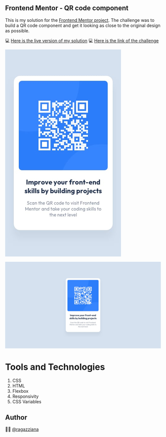 
## Frontend Mentor - QR code component

This is my solution for the [Frontend Mentor project](https://www.frontendmentor.io/solutions/qr-code-challenge-flex-box-and-css-variables-QI7d4CkKpH). The challenge was to build a QR code component and get it looking as close to the original design as possible.

💻 [Here is the live version of my solution](https://ragazziana.github.io/frontendmentor_qrcode/)
💻 [Here is the link of the challenge](https://www.frontendmentor.io/solutions/qr-code-challenge-flex-box-and-css-variables-QI7d4CkKpH)

![This is the Mobile Version](https://github.com/ragazziana/frontendmentor_qrcode/blob/main/design/mobile-design.jpg?raw=true)

![This is the desktop version](https://github.com/ragazziana/frontendmentor_qrcode/blob/main/design/desktop-design.jpg?raw=true)

# Tools and Technologies

1. CSS
2. HTML
3. Flexbox
4. Responsivity
5. CSS Variables

## Author
👩‍💻  [@ragazziana](https://github.com/ragazziana)
